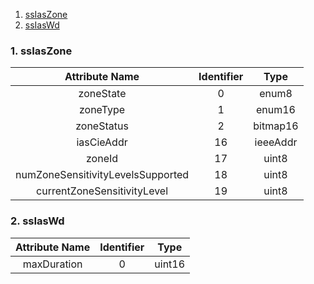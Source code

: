 1. [ssIasZone](#ssIasZone)
2. [ssIasWd](#ssIasWd)

<a name="ssIasZone"></a>
### 1. ssIasZone
|           Attribute Name          | Identifier |   Type   |
|:---------------------------------:|:----------:|:--------:|
|             zoneState             |      0     |   enum8  |
|              zoneType             |      1     |  enum16  |
|             zoneStatus            |      2     | bitmap16 |
|             iasCieAddr            |     16     | ieeeAddr |
|               zoneId              |     17     |   uint8  |
| numZoneSensitivityLevelsSupported |     18     |   uint8  |
|    currentZoneSensitivityLevel    |     19     |   uint8  |

<a name="ssIasWd"></a>
### 2. ssIasWd
| Attribute Name | Identifier |  Type  |
|:--------------:|:----------:|:------:|
|   maxDuration  |      0     | uint16 |
